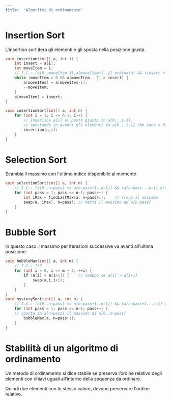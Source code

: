 ```yaml
---
title:  'Algoritmi di ordinamento'
---
```


# Insertion Sort

L'insertion sort itera gli elementi e gli sposta nella posizione giusta.

```c
void insertion(int[] a, int i) {
    int insert = a[i];
    int moveItem = i;
    // I.C.: (a[0..moveItem-1],a[moveItem+1..i] ordinato) && (insert < a[moveItem+1..i])
    while (moveItem > 0 && a[moveItem - 1] > insert) {
        a[moveItem] = a[moveItem-1];
        --moveItem;
    }
    a[moveItem] = insert;
}

void insertionSort(int[] a, int n) {
    for (int i = 1; i <= n-1; i++) {
        // Inserisce a[i] al posto giusto in a[0...i-1],
        // spostando in avanti gli elementi in a[0...i-1] che sono > di a[i], per fare posto
        insertion(a,i);
    }
}
```

# Selection Sort

Scambia il massimo con l'ultimo indice disponibile al momento

```c
void selectionSort(int[] a, int n) {
    // I.C.: (a[0..n−pass] <= a[n−pass+1..n−1]) && (a[n−pass...n−1] ordinato)
    for (int pass = 1; pass <= n−1; pass++) {
        int iMax = findLastMax(a, n−pass+1);    // Trova il massimo
        swap(a, iMax], n−pass); // Mette il massimo ad a[n-pass]
    }
}
```

# Bubble Sort

In questo caso il massimo per iterazioni successive va avanti all'ultima posizione.

```c
void bubbleMax(int[] a, int m) {
    // I.C.: ???
    for (int i = 0, i <= m − 2; ++i) {
        if (a[i] > a[i+1]) {    // Swappo se a[i] > a[i+1]
            swap(a,i,i+1);
        }
    }
}
void mysterySort(int[] a, int n) {
    // I.C.: (a[0..n−pass] <= a[n−pass+1..n−1]) && (a[n−pass+1...n−1] ordinato)
    for (int pass = 1; pass <= n−1; pass++) {
    // sposta in a[n−pass] il massimo di a[0..n−pass]
        bubbleMax(a, n−pass+1);
    }
}
```

# Stabilità di un algoritmo di ordinamento

Un metodo di ordinamento si dice stabile se preserva l’ordine relativo degli elementi con chiavi uguali
all’interno della sequenza da ordinare.

Quindi due elementi con lo stesso valore, devono preservare l'ordine relativo. 
<!-- Ad esempio l'insertion sort, mettendo le chiavi all'ultima posizione, non è stabilizzando. -->